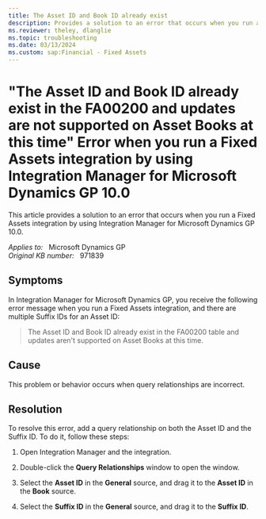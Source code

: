 ```yaml
---
title: The Asset ID and Book ID already exist
description: Provides a solution to an error that occurs when you run a Fixed Assets integration by using Integration Manager for Microsoft Dynamics GP 10.0.
ms.reviewer: theley, dlanglie
ms.topic: troubleshooting
ms.date: 03/13/2024
ms.custom: sap:Financial - Fixed Assets
---
```

# "The Asset ID and Book ID already exist in the FA00200 and updates are not supported on Asset Books at this time" Error when you run a Fixed Assets integration by using Integration Manager for Microsoft Dynamics GP 10.0

This article provides a solution to an error that occurs when you run a Fixed Assets integration by using Integration Manager for Microsoft Dynamics GP 10.0.

_Applies to:_ &nbsp; Microsoft Dynamics GP  
_Original KB number:_ &nbsp; 971839

## Symptoms

In Integration Manager for Microsoft Dynamics GP, you receive the following error message when you run a Fixed Assets integration, and there are multiple Suffix IDs for an Asset ID:
> The Asset ID and Book ID already exist in the FA00200 table and updates aren't supported on Asset Books at this time.

## Cause

This problem or behavior occurs when query relationships are incorrect.

## Resolution

To resolve this error, add a query relationship on both the Asset ID and the Suffix ID. To do it, follow these steps:

1. Open Integration Manager and the integration.

2. Double-click the **Query Relationships** window to open the window.

3. Select the **Asset ID** in the **General** source, and drag it to the **Asset ID** in the **Book** source.

4. Select the **Suffix ID** in the **General** source, and drag it to the **Suffix ID**.
